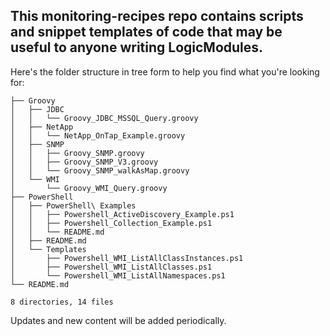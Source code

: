 ## This monitoring-recipes repo contains scripts and snippet templates of code that may be useful to anyone writing LogicModules.

Here's the folder structure in tree form to help you find what you're looking for:

```
├── Groovy
│   ├── JDBC
│   │   └── Groovy_JDBC_MSSQL_Query.groovy
│   ├── NetApp
│   │   └── NetApp_OnTap_Example.groovy
│   ├── SNMP
│   │   ├── Groovy_SNMP.groovy
│   │   ├── Groovy_SNMP_V3.groovy
│   │   └── Groovy_SNMP_walkAsMap.groovy
│   └── WMI
│       └── Groovy_WMI_Query.groovy
├── PowerShell
│   ├── PowerShell\ Examples
│   │   ├── Powershell_ActiveDiscovery_Example.ps1
│   │   ├── Powershell_Collection_Example.ps1
│   │   └── README.md
│   ├── README.md
│   └── Templates
│       ├── Powershell_WMI_ListAllClassInstances.ps1
│       ├── Powershell_WMI_ListAllClasses.ps1
│       └── Powershell_WMI_ListAllNamespaces.ps1
└── README.md

8 directories, 14 files
```
Updates and new content will be added periodically.
